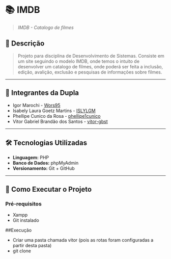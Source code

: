 # 📚 IMDB

> *IMDB - Catalogo de filmes*

## 🧾 Descrição

> Projeto para disciplina de Desenvolvimento de Sistemas. Consiste em um site seguindo o modelo IMDB, onde temos o intuito de desenvolver um catalogo de filmes, onde poderá ser feita a inclusão, edição, avalição, exclusão e pesquisas de informações sobre filmes. 

---

## 👥 Integrantes da Dupla

- Igor Marochi - [Wors95](https://github.com/Wors95)
- Isabely Laura Goetz Martins - [ISLYLGM](https://github.com/ISLYLGM)
- Phellipe Cunico da Rosa - [phellipe1cunico](https://github.com/phellipe1cunico)
- Vitor Gabriel Brandão dos Santos - [vitor-gbst](https://github.com/vitor-gbst)

---

## 🛠️ Tecnologias Utilizadas

- **Linguagem:** PHP
- **Banco de Dados:** phpMyAdmin
- **Versionamento:** Git + GitHub

---

## 🚀 Como Executar o Projeto

### Pré-requisitos

- Xampp
- Git instalado

##Execução
- Criar uma pasta chamada vitor (pois as rotas foram configuradas a partir desta pasta)
- git clone
  
